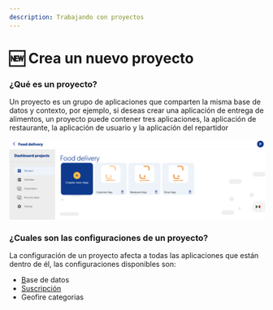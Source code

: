 ```yaml
---
description: Trabajando con proyectos
---
```


# 🆕 Crea un nuevo proyecto

### ¿Qué es un proyecto?

Un proyecto es un grupo de aplicaciones que comparten la misma base de datos y contexto, por ejemplo, si deseas crear una aplicación de entrega de alimentos, un proyecto puede contener tres aplicaciones, la aplicación de restaurante, la aplicación de usuario y la aplicación del repartidor

![](../.gitbook/assets/captura-de-pantalla-2020-02-03-a-la-s-9.34.20.png)

### ¿Cuales son las configuraciones de un proyecto?

La configuración de un proyecto afecta a todas las aplicaciones que están dentro de él, las configuraciones disponibles son:

* [B](../reference/database/)ase de datos
* [Suscripción](../pricing/pricing.md)
* Geofire categorias

